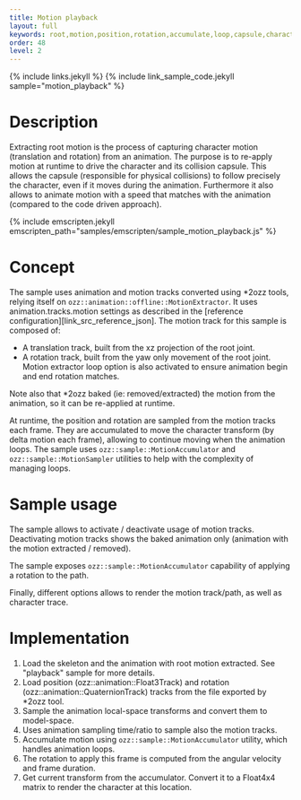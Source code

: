 ```yaml
---
title: Motion playback
layout: full
keywords: root,motion,position,rotation,accumulate,loop,capsule,character,track,animation,sample,
order: 48
level: 2
---
```


{% include links.jekyll %}
{% include link_sample_code.jekyll sample="motion_playback" %}

Description
===========

Extracting root motion is the process of capturing character motion (translation and rotation) from an animation. The purpose is to re-apply motion at runtime to drive the character and its collision capsule. This allows the capsule (responsible for physical collisions) to follow precisely the character, even if it moves during the animation. Furthermore it also allows to animate motion with a speed that matches with the animation (compared to the code driven approach).

{% include emscripten.jekyll emscripten_path="samples/emscripten/sample_motion_playback.js" %}

Concept
=======

The sample uses animation and motion tracks converted using *2ozz tools, relying itself on `ozz::animation::offline::MotionExtractor`. It uses animation.tracks.motion settings as described in the [reference configuration][link_src_reference_json].
The motion track for this sample is composed of:
- A translation track, built from the xz projection of the root joint.
- A rotation track, built from the yaw only movement of the root joint. Motion extractor loop option is also activated to ensure animation begin and end rotation matches.

Note also that *2ozz baked (ie: removed/extracted) the motion from the animation, so it can be re-applied at runtime.

At runtime, the position and rotation are sampled from the motion tracks each frame. They are accumulated to move the character transform (by delta motion each frame), allowing to continue moving when the animation loops.
The sample uses `ozz::sample::MotionAccumulator` and `ozz::sample::MotionSampler` utilities to help with the complexity of managing loops.

Sample usage
============

The sample allows to activate / deactivate usage of motion tracks. Deactivating motion tracks shows the baked animation only (animation with the motion extracted / removed).

The sample exposes `ozz::sample::MotionAccumulator` capability of applying a rotation to the path.

Finally, different options allows to render the motion track/path, as well as character trace.

Implementation
==============

1. Load the skeleton and the animation with root motion extracted. See "playback" sample for more details.
2. Load position (ozz::animation::Float3Track) and rotation (ozz::animation::QuaternionTrack) tracks from the file exported by *2ozz tool.
3. Sample the animation local-space transforms and convert them to model-space.
4. Uses animation sampling time/ratio to sample also the motion tracks.
5. Accumulate motion using `ozz::sample::MotionAccumulator` utility, which handles animation loops.
6. The rotation to apply this frame is computed from the angular velocity and frame duration.
6. Get current transform from the accumulator. Convert it to a Float4x4 matrix to render the character at this location.